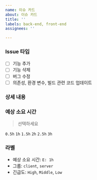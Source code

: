```yaml
---
name: 이슈 카드
about: 이슈 카드
title: ''
labels: back-end, front-end
assignees: ''

---
```


### Issue 타입
- [ ] 기능 추가
- [ ] 기능 삭제
- [ ] 버그 수정
- [ ] 의존성, 환경 변수, 빌드 관련 코드 업데이트

### 상세 내용


### 예상 소요 시간
>선택하세요

`0.5h`
`1h`
`1.5h`
`2h`
`2.5h`
`3h`

### 라벨
- 예상 소요 시간: `E: 1h`
- 그룹: `client`, `server`
- 긴급도: `High`, `Middle`, `Low`
